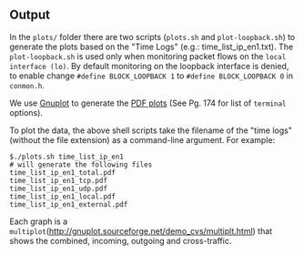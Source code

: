## Output

In the `plots/` folder there are two scripts (`plots.sh` and
`plot-loopback.sh`) to generate the plots based on the "Time Logs" (e.g.:
time_list_ip_en1.txt). The `plot-loopback.sh` is used only when monitoring
packet flows on the `local interface (lo)`. By default monitoring on the 
loopback interface is denied, to enable change `#define BLOCK_LOOPBACK 1`
to `#define BLOCK_LOOPBACK 0` in `conmon.h`.


We use [Gnuplot](http://gnuplot.sourceforge.net/demo_cvs/) to generate the
[PDF plots](http://www.gnuplot.info/docs_4.6/gnuplot.pdf) (See Pg. 174 for
list of `terminal` options).


To plot the data, the above shell scripts take the filename of the "time
logs" (without the file extension) as a command-line argument. For example:

```
$./plots.sh time_list_ip_en1
# will generate the following files
time_list_ip_en1_total.pdf
time_list_ip_en1_tcp.pdf
time_list_ip_en1_udp.pdf
time_list_ip_en1_local.pdf
time_list_ip_en1_external.pdf
```

Each graph is a
`multiplot`(http://gnuplot.sourceforge.net/demo_cvs/multiplt.html) that
shows the combined, incoming, outgoing and cross-traffic.